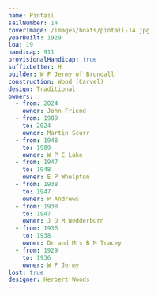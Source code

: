 ```yaml
---
name: Pintail
sailNumber: 14
coverImage: /images/boats/pintail-14.jpg
yearBuilt: 1929
loa: 19
handicap: 911
provisionalHandicap: true
suffixLetter: H
builder: W F Jermy of Brundall
construction: Wood (Carvel)
design: Traditional
owners:
  - from: 2024
    owner: John Friend
  - from: 1989
    to: 2024
    owner: Martin Scurr
  - from: 1948
    to: 1989
    owner: W P E Lake
  - from: 1947
    to: 1948
    owner: E P Whelpton
  - from: 1938
    to: 1947
    owner: P Andrews
  - from: 1938
    to: 1947
    owner: J O M Wedderburn
  - from: 1936
    to: 1938
    owner: Dr and Mrs B M Tracey
  - from: 1929
    to: 1936
    owner: W F Jermy
lost: true
designer: Herbert Woods
---
```


